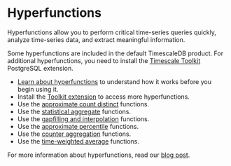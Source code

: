 # Hyperfunctions
Hyperfunctions allow you to perform critical time-series queries quickly,
analyze time-series data, and extract meaningful information.

Some hyperfunctions are included in the default TimescaleDB product. For
additional hyperfunctions, you need to install the
[Timescale Toolkit][install-toolkit] PostgreSQL extension.

*   [Learn about hyperfunctions][about-hyperfunctions] to understand how it works
    before you begin using it.
*   Install the [Toolkit extension][install-toolkit] to access more
    hyperfunctions.
*   Use the [approximate count distinct][hyperfunctions-approx-count-distinct]
    functions.
*   Use the [statistical aggregate][hyperfunctions-stats-agg]
    functions.
*   Use the [gapfilling and interpolation][hyperfunctions-gapfilling]
    functions.
*   Use the [approximate percentile][hyperfunctions-approximate-percentile]
    functions.
*   Use the [counter aggregation][hyperfunctions-counteragg] functions.
*   Use the [time-weighted average][hyperfunctions-time-weighted-averages]
    functions.

For more information about hyperfunctions, read our [blog post][hyperfunctions-blog].


[about-hyperfunctions]: how-to-guides/hyperfunctions/about-hyperfunctions
[install-toolkit]: /how-to-guides/hyperfunctions/install-toolkit
[hyperfunctions-approx-count-distinct]: /how-to-guides/hyperfunctions/approx-count-distincts
[hyperfunctions-stats-agg]: /how-to-guides/hyperfunctions/stats-aggs
[hyperfunctions-gapfilling]: /how-to-guides/hyperfunctions/gapfilling-interpolation
[hyperfunctions-approximate-percentile]: how-to-guides/hyperfunctions/approximate_percentile
[hyperfunctions-time-weighted-averages]: how-to-guides/hyperfunctions/time-weighted-averages
[hyperfunctions-counteragg]: /how-to-guides/hyperfunctions/counter_agg
[hyperfunctions-blog]: https://blog.timescale.com/blog/time-series-analytics-for-postgresql-introducing-the-timescale-analytics-project/
